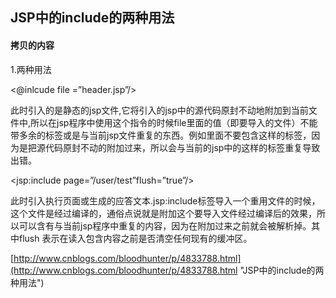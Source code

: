  ## JSP中的include的两种用法 ## 
#### 拷贝的内容 ####
 
1.两种用法

<@inlcude file =”header.jsp”/>

此时引入的是静态的jsp文件,它将引入的jsp中的源代码原封不动地附加到当前文件中,所以在jsp程序中使用这个指令的时候file里面的值（即要导入的文件）不能带多余的标签或是与当前jsp文件重复的东西。例如里面不要包含<html><body>这样的标签，因为是把源代码原封不动的附加过来，所以会与当前的jsp中的这样的标签重复导致出错。  

<jsp:include page=”/user/test”flush=”true”/>

此时引入执行页面或生成的应答文本.jsp:include标签导入一个重用文件的时候，这个文件是经过编译的，通俗点说就是附加这个要导入文件经过编译后的效果，所以可以含有与当前jsp程序中重复的内容，因为在附加过来之前就会被解析掉。其中flush 表示在读入包含内容之前是否清空任何现有的缓冲区。
 

[http://www.cnblogs.com/bloodhunter/p/4833788.html](http://www.cnblogs.com/bloodhunter/p/4833788.html "JSP中的include的两种用法")